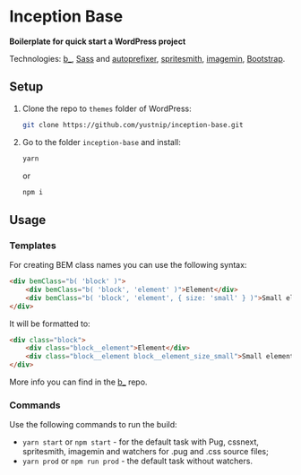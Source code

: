# Inception Base
**Boilerplate for quick start a WordPress project**

Technologies: [b_](https://github.com/azproduction/b_), [Sass](http://sass-lang.com/) and [autoprefixer](https://github.com/postcss/autoprefixer), [spritesmith](https://github.com/Ensighten/spritesmith), [imagemin](https://github.com/imagemin/imagemin), [Bootstrap](http://getbootstrap.com/).

## Setup
1. Clone the repo to `themes` folder of WordPress:
    ```sh
    git clone https://github.com/yustnip/inception-base.git
    ```

2. Go to the folder `inception-base` and install:
    ```sh
    yarn
    ```

    or

    ```sh
    npm i
    ```

## Usage

### Templates
For creating BEM class names you can use the following syntax:

```html
<div bemClass="b( 'block' )">
    <div bemClass="b( 'block', 'element' )">Element</div>
    <div bemClass="b( 'block', 'element', { size: 'small' } )">Small element</div>
</div>
```

It will be formatted to:

```html
<div class="block">
    <div class="block__element">Element</div>
    <div class="block__element block__element_size_small">Small element</div>
</div>
```

More info you can find in the [b_](https://github.com/azproduction/b_) repo.

### Commands
Use the following commands to run the build:

* `yarn start` or `npm start` - for the default task with Pug, cssnext, spritesmith, imagemin and watchers for .pug and .css source files;
* `yarn prod` or `npm run prod` - the default task without watchers.
